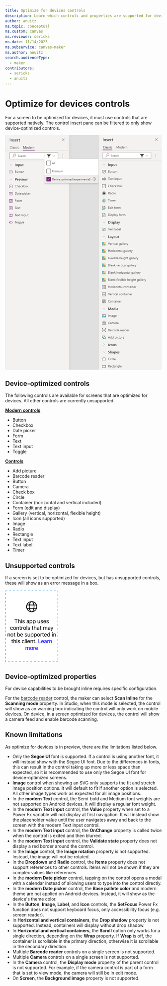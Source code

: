```yaml
---
title: Optimize for devices controls
description: Learn which controls and properties are supported for device-optimized screens.
author: anuitz
ms.topic: conceptual
ms.custom: canvas
ms.reviewer: sericks
ms.date: 11/14/2023
ms.subservice: canvas-maker
ms.author: anuitz
search.audienceType: 
  - maker
contributors:
  - sericks
  - anuitz
---
```


# Optimize for devices controls

For a screen to be optimized for devices, it must use controls that are supported natively. The control insert pane can be filtered to only show device-optimized controls. 

![The error that shows when an unsupported control is on a screen set to optimize for devices.](media/optimized-for-devices-control-filter.png)


## Device-optimized controls
The following controls are available for screens that are optimized for devices. All other controls are currently unsupported.

[**Modern controls**](../maker/canvas-apps/controls/modern-controls/modern-controls-reference)
 - Button
 - Checkbox
 - Date picker
 - Form
 - Text
 - Text input
 - Toggle

 [**Controls**](../maker/canvas-apps/reference-properties.md)
 - Add picture
 - Barcode reader
 - Button
 - Camera
 - Check box
 - Circle
 - Container (horizontal and vertical included)
 - Form (edit and display)
 - Gallery (vertical, horizontal, flexible height)
 - Icon (all icons supported)
 - Image
 - Radio
 - Rectangle
 - Text input
 - Text label
 - Timer

## Unsupported controls

If a screen is set to be optimized for devices, but has unsupported controls, these will show as an error message in a box. 

![The error that shows when an unsupported control is on a screen set to optimize for devices.](media/optimized-for-devices-control-error.png)

## Device-optimized properties

For device capabilities to be brought inline requires specific configuration. 

For the [barcode reader](../maker/canvas-apps/controls/control-barcodereader.md) control, the maker can select **Scan Inline** for the **Scanning mode** property. In Studio, when this mode is selected, the control will show as an warning box indicating the control will only work on mobile devices. On device, in a screen optimized for devices, the control will show a camera feed and enable barcode scanning.

## Known limitations

As optimize for devices is in preview, there are the limitations listed below.

 - Only the **Segoe UI** font is supported. If a control is using another font, it will instead show with the Segoe UI font. Due to the differences in fonts, this can result in the control taking up more or less space than expected, so it is recommended to use only the Segoe UI font for device-optimized screens.
 - **Image** control when showing an SVG only supports the fit and stretch image position options. It will default to fit if another option is selected. All other image types work as expected for all image positions. 
 - In the **modern Text** control, the Semi-bold and Medium font weights are not supported on Android devices. It will display a regular font weight.
 - In the **modern Text input** control, the **Value** property when set to a Power Fx variable will not display at first navigation. It will instead show the placeholder value until the user navigates away and back to the screen with the modern Text input control.
 - In the **modern Text input** control, the **OnChange** property is called twice when the control is exited and then blurred.
 - In the **modern Text input** control, the **Validate state** property does not display a red border around the control. 
 - In the **Image** control, the **Image rotation** property is not supported. Instead, the image will not be rotated.
 - In the **Dropdown** and **Radio** control, the **Items** property does not support references to other controls. Items will not be shown if they are complex values like references. 
 - In the **modern Date picker** control, tapping on the control opens a modal with a calendar instead of allowing users to type into the control directly. 
 - In the **modern Date picker** control, the **Base pallete color** and modern theme are not applied on Android devices. Instead, it will show as the device's theme color.
 - In the **Button**, **Image**, **Label**, and **Icon** controls, the **SetFocus** Power Fx function does not support keyboard focus, only accessibility focus (e.g. screen reader).
 - In **Horizontal and vertical containers**, the **Drop shadow** property is not supported. Instead, containers will display without drop shadow. 
 - In **Horizontal and vertical containers**, the **Scroll** option only works for a single direction, depending on the **Wrap** property. If **Wrap** is off, the container is scrollable in the primary direction, otherwise it is scrollable in the secondary direction. 
 - Multiple **Barcode reader** controls on a single screen is not supported.
 - Multiple **Camera** controls on a single screen is not supported. 
 - In the **Camera** control, the **Display mode** property of the parent control is not supported. For example, if the camera control is part of a form that is set to view mode, the camera will still be in edit mode. 
 - On **Screen**, the **Background image** property is not supported.
